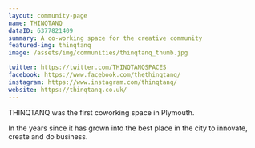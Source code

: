 ```yaml
---
layout: community-page
name: THINQTANQ
dataID: 6377821409
summary: A co-working space for the creative community
featured-img: thinqtanq
image: /assets/img/communities/thinqtanq_thumb.jpg

twitter: https://twitter.com/THINQTANQSPACES
facebook: https://www.facebook.com/thethinqtanq/
instagram: https://www.instagram.com/thinqtanq/
website: https://thinqtanq.co.uk/
---
```

THINQTANQ was the first coworking space in Plymouth.

In the years since it has grown into the best place in the city to innovate,
create and do business.
